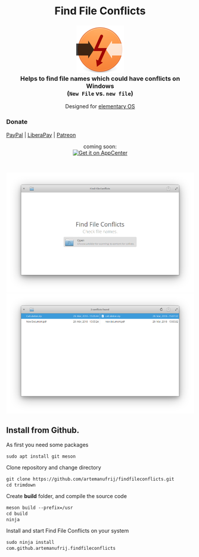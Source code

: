 <div>
  <h1 align="center">Find File Conflicts</h1>
  <h3 align="center"><img src="data/icons/64/com.github.artemanufrij.findfileconflicts.svg"/><br>Helps to find file names which could have conflicts on Windows<br/>(<code>New File</code> vs. <code>new file</code>)</h3>
  <p align="center">Designed for <a href="https://elementary.io">elementary OS</a></p>
</div>

### Donate
<a href="https://www.paypal.me/ArtemAnufrij">PayPal</a> | <a href="https://liberapay.com/Artem/donate">LiberaPay</a> | <a href="https://www.patreon.com/ArtemAnufrij">Patreon</a>


<p align="center">
  coming soon:<br/>
  <a href="https://appcenter.elementary.io/com.github.artemanufrij.findfileconflicts">
    <img src="https://appcenter.elementary.io/badge.svg" alt="Get it on AppCenter">
  </a>
</p>

<br/>

![screenshot](screenshots/Screenshot.png)
![screenshot](screenshots/Screenshot_Conflicts.png)

## Install from Github.

As first you need some packages
```
sudo apt install git meson
```

Clone repository and change directory
```
git clone https://github.com/artemanufrij/findfileconflicts.git
cd trimdown
```

Create **build** folder, and compile the source code
```
meson build --prefix=/usr
cd build
ninja
```

Install and start Find File Conflicts on your system
```
sudo ninja install
com.github.artemanufrij.findfileconflicts
```
